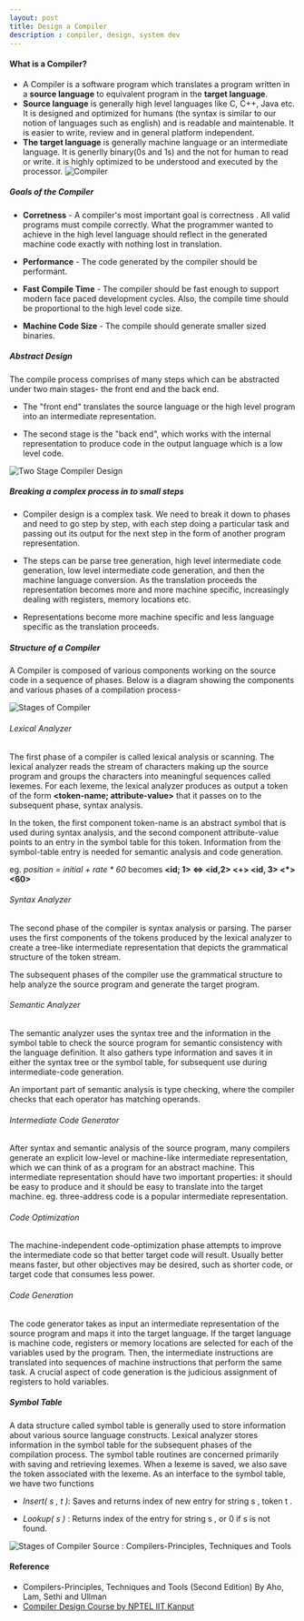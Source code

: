 ```yaml
---
layout: post
title: Design a Compiler
description : compiler, design, system dev
---
```


#### What is a Compiler?
* A Compiler is a software program which translates a program written in a **source language** to equivalent program in the  **target language**.
* **Source language** is generally high level languages like C, C++, Java etc. It is designed and optimized for humans (the syntax is similar to our notion of languages such as english) and is readable and maintenable. It is easier to write, review and in general platform independent.
* **The target language**  is generally machine language or an intermediate language. It is generlly binary(0s and 1s) and the not 
for human to read or write. it is highly optimized to be understood  and executed by the processor.
![Compiler](/images/compiler.png "Compiler")


##### Goals of the Compiler
* **Corretness** - A compiler's most important goal is correctness . All valid programs must compile correctly. What the programmer wanted to achieve in the high level language should reflect in the generated machine code exactly with nothing lost in translation. 

* **Performance** - The code generated by the compiler should be performant.

* **Fast Compile Time** - The compiler should be fast enough to support modern face paced development cycles. Also, the compile time should be proportional to the high level code size.

* **Machine Code Size** - The compile should generate smaller sized binaries.

##### Abstract Design
The compile process comprises of many steps which can be abstracted under two main stages- the front end and the back end.
* The "front end" translates the source language or the high level program into an intermediate representation. 

* The second stage is the "back end", which works with the internal representation to produce code in the output language which is a low level code. 

![Two Stage Compiler Design](/images/two_stage.png "Two Stage Compiler Design")

##### Breaking a complex process in to small steps

* Compiler design is a complex task. We need to break it down to phases and need to go step by step, with each step doing a particular task and passing out its output for the next step in the form of another program representation. 

* The steps can be parse tree generation, high level intermediate code generation, low level intermediate code generation, and then the machine language conversion. As the translation proceeds the representation becomes more and more machine specific, increasingly dealing with registers, memory locations etc.

* Representations become more machine specific and less language specific as the translation proceeds.


##### Structure of a Compiler
A Compiler is composed of various components working on the source code in a sequence of phases. Below is a diagram showing the components and various phases of a compilation process-

![Stages of Compiler](/images/stages_compiler.png "Stages of Compiler")

###### Lexical Analyzer 
The first phase of a compiler is called lexical analysis or scanning. The lexical analyzer reads the stream of characters making up the source program and groups the characters into meaningful sequences called lexemes. For each lexeme, the lexical analyzer produces as output a token of the form **<token-name; attribute-value>** that it passes on to the subsequent phase, syntax analysis. 

In the token, the first component token-name is an abstract symbol that is used during syntax analysis, and the second component attribute-value points to an entry in the symbol table for this token. Information from the symbol-table entry is needed for semantic analysis and code generation.

 eg. *position = initial + rate * 60* becomes **<id; 1> <=> <id,2> <+> <id, 3> <*> <60>**
 
###### Syntax Analyzer
The second phase of the compiler is syntax analysis or parsing. The parser uses the first components of the tokens produced by the lexical analyzer to create a tree-like intermediate representation that depicts the grammatical structure of the token stream.

The subsequent phases of the compiler use the grammatical structure to help analyze the source program and generate the target program.
 
###### Semantic Analyzer
The semantic analyzer uses the syntax tree and the information in the symbol table to check the source program for semantic consistency with the language definition. It also gathers type information and saves it in either the syntax tree or the symbol table, for subsequent use during intermediate-code generation.

An important part of semantic analysis is type checking, where the compiler checks that each operator has matching operands. 
 
###### Intermediate Code Generator
After syntax and semantic analysis of the source program, many compilers generate an explicit low-level or machine-like intermediate representation, which we can think of as a program for an abstract machine. This intermediate representation should have two important properties: it should be easy to produce and it should be easy to translate into the target machine.
eg. three-address code is a popular intermediate representation.

###### Code Optimization
The machine-independent code-optimization phase attempts to improve the intermediate code so that better target code will result. Usually better means faster, but other objectives may be desired, such as shorter code, or target code that consumes less power.

###### Code Generation
The code generator takes as input an intermediate representation of the source program and maps it into the target language. If the target language is machine code, registers or memory locations are selected for each of the variables used by the program. Then, the intermediate instructions are translated into sequences of machine instructions that perform the same task. A crucial aspect of code generation is the judicious assignment of registers to hold variables.

##### Symbol Table
A data structure called symbol table is generally used to store information about various source language constructs. Lexical analyzer stores information in the symbol table for the subsequent phases of the compilation process. The symbol table routines are concerned primarily with saving and retrieving lexemes. When a lexeme is saved, we also save the token associated with the lexeme. As an interface to the symbol table, we have two functions

* *Insert( s , t )*: Saves and returns index of new entry for string s , token t .

* *Lookup( s )* : Returns index of the entry for string s , or 0 if s is not found.

![Stages of Compiler](/images/stages_compiler_1.png "Stages of 'compiler")
Source : Compilers-Principles, Techniques and Tools

#### Reference
* Compilers-Principles, Techniques and Tools (Second Edition) By Aho, Lam, Sethi and Ullman
* [Compiler Design Course by NPTEL IIT Kanput](https://nptel.ac.in/content/storage2/courses/106104072/ui/TOC.htm)
 
